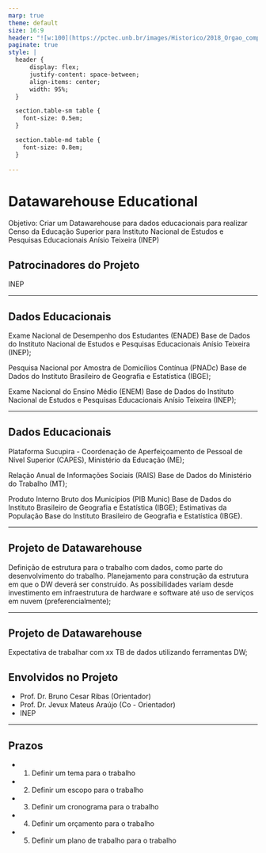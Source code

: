 ```yaml
---
marp: true
theme: default
size: 16:9
header: "![w:100](https://pctec.unb.br/images/Historico/2018_Orgao_complementar_da_UnB.png) Trabalhos para Orietnação de Dissertações"
paginate: true
style: |
  header {
      display: flex;
      justify-content: space-between;
      align-items: center;
      width: 95%;
  }

  section.table-sm table {
    font-size: 0.5em;
  }

  section.table-md table {
    font-size: 0.8em;
  }
  
---
```

# Datawarehouse Educational 
Objetivo: Criar um Datawarehouse para dados educacionais para realizar Censo da Educação Superior para Instituto Nacional de Estudos e Pesquisas Educacionais Anísio Teixeira (INEP)
## Patrocinadores do Projeto
INEP

---
## Dados Educacionais
Exame Nacional de Desempenho dos Estudantes (ENADE)
Base de Dados do Instituto Nacional de Estudos e Pesquisas Educacionais Anísio Teixeira (INEP);

Pesquisa Nacional por Amostra de Domicílios Contínua (PNADc) 
Base de Dados do Instituto Brasileiro de Geografia e Estatística (IBGE);

Exame Nacional do Ensino Médio (ENEM) 
Base de Dados do Instituto Nacional de Estudos e Pesquisas Educacionais Anísio Teixeira (INEP);

---
## Dados Educacionais

Plataforma Sucupira - Coordenação de Aperfeiçoamento de Pessoal de Nível
Superior (CAPES), Ministério da Educação (ME);

Relação Anual de Informações Sociais (RAIS) 
Base de Dados do Ministério do Trabalho (MT);

Produto Interno Bruto dos Municípios (PIB Munic)
Base de Dados do Instituto Brasileiro de Geografia e Estatística (IBGE);
Estimativas da População
Base do Instituto Brasileiro de Geografia e Estatística (IBGE).

---

## Projeto de Datawarehouse

Definição de estrutura para o trabalho com dados, como parte do desenvolvimento do trabalho. 
Planejamento para construção da estrutura em que o DW deverá ser construido. As possibilidades variam desde investimento em infraestrutura de hardware e software até uso de serviços em nuvem (preferencialmente);

---
## Projeto de Datawarehouse

Expectativa de trabalhar com xx TB de dados utilizando ferramentas DW;

## Envolvidos no Projeto
- Prof. Dr. Bruno Cesar Ribas (Orientador)
- Prof. Dr. Jevux Mateus Araújo (Co - Orientador)
- INEP

---
## Prazos
- 1. Definir um tema para o trabalho
- 2. Definir um escopo para o trabalho
- 3. Definir um cronograma para o trabalho
- 4. Definir um orçamento para o trabalho
- 5. Definir um plano de trabalho para o trabalho